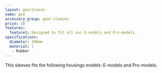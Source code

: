 ```yaml
---
layout: gearsleeve
name: gs4
accessory_group: gear-sleeves
price: 10
features:
  feature1: Designed to fit all our E-models and Pro-models.
specifications:
  diameter: 100mm
  material: |
   - Rubber
---
```

This sleeves fits the following housings models: E-models and Pro-models.
